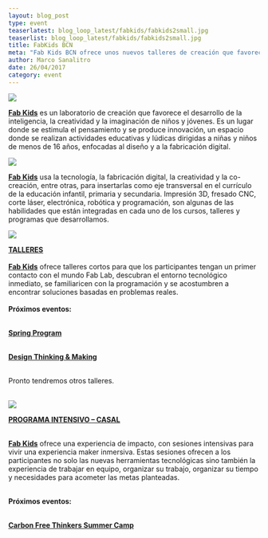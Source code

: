 ```yaml
---
layout: blog_post
type: event
teaserlatest: blog_loop_latest/fabkids/fabkids2small.jpg
teaserlist: blog_loop_latest/fabkids/fabkids2small.jpg
title: FabKids BCN
meta: "Fab Kids BCN ofrece unos nuevos talleres de creación que favorece el desarrollo de la inteligencia, la creatividad y la imaginación de niños y jóvenes. Impresión 3D, fresado CNC, corte láser, electrónica, robótica y programación, son algunas de las habilidades que están integradas en cada uno de los cursos, talleres y programas que desarrollamos."
author: Marco Sanalitro
date: 26/04/2017 
category: event
---
```


<img src= "http://www.fablabbcn.org/img/blog/blog_loop_latest/fabkids/fabkids7.jpg" align="middle"> 
<br>

<strong><a href="http://kids.fablabbcn.org/">Fab Kids</a></strong> es un laboratorio de creación que favorece el desarrollo de la inteligencia, la creatividad y la imaginación de niños y jóvenes. Es un lugar donde se estimula el pensamiento y se produce innovación, un espacio donde se realizan actividades educativas y lúdicas dirigidas a niñas y niños de menos de 16 años, enfocadas al diseño y a la fabricación digital.<br>

<img src= "http://www.fablabbcn.org/img/blog/blog_loop_latest/fabkids/fabkids4.jpg" align="middle"> 
<br>

<strong><a href="http://kids.fablabbcn.org/">Fab Kids</a></strong> usa la tecnología, la fabricación digital, la creatividad y la co-creación, entre otras, para insertarlas como eje transversal en el currículo de la educación infantil, primaria y secundaria. Impresión 3D, fresado CNC, corte láser, electrónica, robótica y programación, son algunas de las habilidades que están integradas en cada uno de los cursos, talleres y programas que desarrollamos.<br>

<img src= "http://www.fablabbcn.org/img/blog/blog_loop_latest/fabkids/fabkids6.jpg" align="middle"> 
<br>

<strong><a href="http://kids.fablabbcn.org/talleres/">TALLERES</a></strong><br>
<br>
<strong><a href="http://kids.fablabbcn.org/">Fab Kids</a></strong> ofrece talleres cortos para que los participantes tengan un primer contacto con el mundo Fab Lab, descubran el entorno tecnológico inmediato, se familiaricen con la programación y se acostumbren a encontrar soluciones basadas en problemas reales.<br>
<br>
<strong>Próximos eventos:</strong><br><br>

<strong><a href="http://apply.fablabbcn.org/view.php?id=12407">Spring Program</a></strong><br><br>

<strong><a href="http://apply.fablabbcn.org/view.php?id=11904">Design Thinking & Making</a></strong><br><br>

Pronto tendremos otros talleres.<br><br>

<img src= "http://www.fablabbcn.org/img/blog/blog_loop_latest/fabkids/fabkids5.jpg" align="middle"> 
<br>

<strong><a href="http://kids.fablabbcn.org/programa-intensivo-casal/">PROGRAMA INTENSIVO – CASAL</a></strong><br><br>

<strong><a href="http://kids.fablabbcn.org/">Fab Kids</a></strong> ofrece una experiencia de impacto, con sesiones intensivas para vivir una experiencia maker inmersiva. Estas sesiones ofrecen a los participantes no solo las nuevas herramientas tecnológicas sino también la experiencia de trabajar en equipo,  organizar su trabajo, organizar su tiempo y necesidades para acometer las metas planteadas.<br><br>

<strong>Próximos eventos:</strong><br><br>

<strong><a href="http://lifeline-learning.com/join-us-for-summer-camp/">Carbon Free Thinkers Summer Camp</a></strong><br><br>





